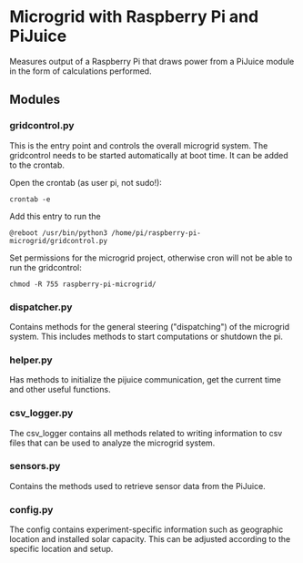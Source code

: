 # Microgrid with Raspberry Pi and PiJuice

Measures output of a Raspberry Pi that draws power from a PiJuice module in the form of calculations performed.

## Modules

### gridcontrol.py

This is the entry point and controls the overall microgrid system. The
gridcontrol needs to be started automatically at boot time. It can
be added to the crontab.

Open the crontab (as user pi, not sudo!):

`crontab -e`

Add this entry to run the 

`@reboot /usr/bin/python3 /home/pi/raspberry-pi-microgrid/gridcontrol.py`

Set permissions for the microgrid project, otherwise cron will not
be able to run the gridcontrol:

`chmod -R 755 raspberry-pi-microgrid/`

### dispatcher.py

Contains methods for the general steering ("dispatching") of the microgrid system. This includes methods to start
computations or shutdown the pi.

### helper.py

Has methods to initialize the pijuice communication, get the current time and other useful functions.

### csv_logger.py

The csv_logger contains all methods related to writing information to csv files that can be used to analyze the
microgrid system.

### sensors.py

Contains the methods used to retrieve sensor data from the PiJuice.

### config.py

The config contains experiment-specific information such as geographic location and installed solar capacity. This can
be adjusted according to the specific location and setup.